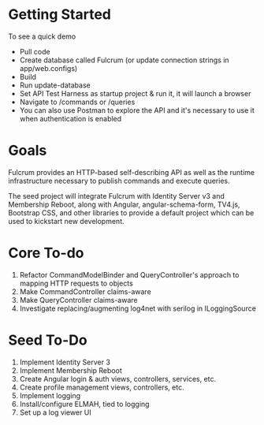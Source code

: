 Getting Started
=======

To see a quick demo

* Pull code
* Create database called Fulcrum (or update connection strings in app/web.configs)
* Build
* Run update-database
* Set API Test Harness as startup project & run it, it will launch a browser
* Navigate to /commands or /queries
* You can also use Postman to explore the API and it's necessary to use it when authentication is enabled


Goals
======

Fulcrum provides an HTTP-based self-describing API as well as the runtime infrastructure necessary to publish commands and execute queries.

The seed project will integrate Fulcrum with Identity Server v3 and Membership Reboot, along with Angular, angular-schema-form, TV4.js, Bootstrap CSS, and other libraries to provide a default project which can be used to kickstart new development.

Core To-do
=======
1) Refactor CommandModelBinder and QueryController's approach to mapping HTTP requests to objects
1) Make CommandController claims-aware
1) Make QueryController claims-aware
1) Investigate replacing/augmenting log4net with serilog in ILoggingSource

Seed To-Do
=========
1) Implement Identity Server 3 
1) Implement Membership Reboot
1) Create Angular login & auth views, controllers, services, etc.
1) Create profile management views, controllers, etc.
1) Implement logging
1) Install/configure ELMAH, tied to logging
1) Set up a log viewer UI